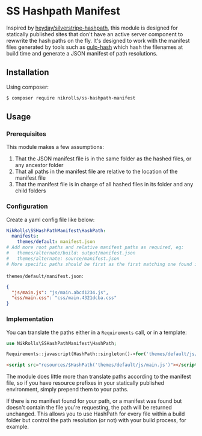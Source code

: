 # SS Hashpath Manifest

Inspired by [heyday/silverstripe-hashpath](https://github.com/heyday/silverstripe-hashpath), this module is designed for statically published sites that don't have an active server component to rewwrite the hash paths on the fly. It's designed to work with the manifest files generated by tools such as [gulp-hash](https://www.npmjs.com/package/gulp-hash) which hash the filenames at build time and generate a JSON manifest of path resolutions.

## Installation

Using composer:

```sh
$ composer require nikrolls/ss-hashpath-manifest
```

## Usage

### Prerequisites

This module makes a few assumptions:

1. That the JSON manifest file is in the same folder as the hashed files, or any ancestor folder
2. That all paths in the manifest file are relative to the location of the manifest file
3. That the manifest file is in charge of all hashed files in its folder and any child folders

### Configuration

Create a yaml config file like below:

```yml
NikRolls\SSHashPathManifest\HashPath:
  manifests:
    themes/default: manifest.json
# Add more root paths and relative manifest paths as required, eg:
#   themes/alternate/build: output/manifest.json
#   themes/alternate: source/manifest.json
# More specific paths should be first as the first matching one found is used.
```

`themes/default/manifest.json`:

```json
{
  "js/main.js": "js/main.abcd1234.js",
  "css/main.css": "css/main.4321dcba.css"
}
```

### Implementation

You can translate the paths either in a `Requirements` call, or in a template:

```php
use NikRolls\SSHashPathManifest\HashPath;

Requirements::javascript(HashPath::singleton()->for('themes/default/js/main.js'));
```

```html
<script src="resources/$HashPath('themes/default/js/main.js')"></script>
```

The module does little more than translate paths according to the manifest file, so if you have resource prefixes in your statically published environment, simply prepend them to your paths.

If there is no manifest found for your path, or a manifest was found but doesn't contain the file you're requesting, the path will be returned unchanged. This allows you to use HashPath for every file within a build folder but control the path resolution (or not) with your build process, for example.
